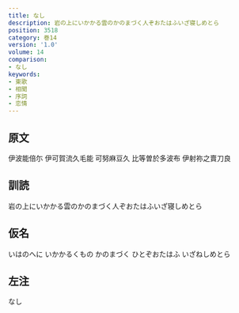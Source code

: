 ```yaml
---
title: なし
description: 岩の上にいかかる雲のかのまづく人ぞおたはふいざ寝しめとら
position: 3518
category: 巻14
version: '1.0'
volume: 14
comparison:
- なし
keywords:
- 東歌
- 相聞
- 序詞
- 恋情
---
```


## 原文

伊波能倍尓 伊可賀流久毛能 可努麻豆久 比等曽於多波布 伊射祢之賣刀良

## 訓読

岩の上にいかかる雲のかのまづく人ぞおたはふいざ寝しめとら

## 仮名

いはのへに いかかるくもの かのまづく ひとぞおたはふ いざねしめとら

## 左注

なし
